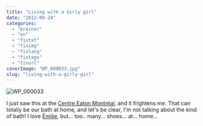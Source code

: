 ```yaml
---
title: "Living with a Girly girl"
date: "2012-09-24"
categories: 
  - "brainer"
  - "en"
  - "fixtxt"
  - "fiximg"
  - "fixlang"
  - "fixtags"
  - "fixurl"
coverImage: "WP_000033.jpg"
slug: "living-with-a-girly-girl"
---
```


![](images/WP_000033.jpg "WP_000033")

I just saw this at the [Centre Eaton Montréal](https://www.centreeatondemontreal.com/en/), and it frightens me. That can totally be our bath at home, and let's be clear, I'm not talking about the kind of bath! I love [Émilie](https://twitter.com/EmilieJolie), but... too.. many... shoes... at... home...
